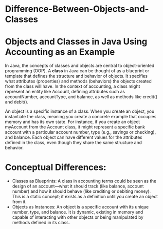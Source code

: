 # Difference-Between-Objects-and-Classes

# Objects and Classes in Java Using Accounting as an Example

In Java, the concepts of classes and objects are central to object-oriented programming (OOP). A **class** in Java can be thought of as a blueprint or template that defines the structure and behavior of objects. It specifies what attributes (properties) and methods (behaviors) the objects created from the class will have. In the context of accounting, a class might represent an entity like Account, defining attributes such as accountNumber, accountType, and balance, as well as methods like credit() and debit().

An object is a specific instance of a class. When you create an object, you instantiate the class, meaning you create a concrete example that occupies memory and has its own state. For instance, if you create an object myAccount from the Account class, it might represent a specific bank account with a particular account number, type (e.g., savings or checking), and balance. Each object can have different values for the attributes defined in the class, even though they share the same structure and behavior.

# Conceptual Differences:

- Classes as Blueprints: A class in accounting terms could be seen as the design of an account—what it should track (like balance, account number) and how it should behave (like crediting or debiting money). This is a static concept; it exists as a definition until you create an object from it.
- Objects as Instances: An object is a specific account with its unique number, type, and balance. It is dynamic, existing in memory and capable of interacting with other objects or being manipulated by methods defined in its class.
